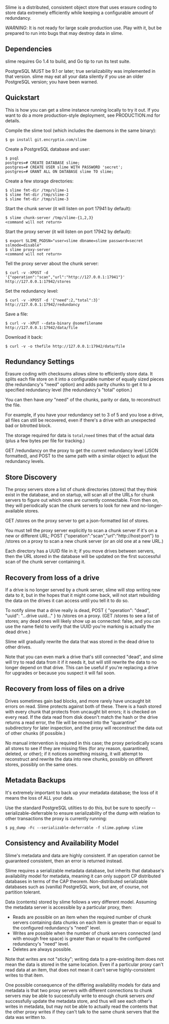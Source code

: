 Slime is a distributed, consistent object store that uses erasure coding to
store data extremely efficiently while keeping a configurable amount of
redundancy.

*WARNING*: It is not ready for large scale production use. Play with it, but
be prepared to run into bugs that may destroy data in slime.

Dependencies
------------

slime requires Go 1.4 to build, and Go tip to run its test suite.

PostgreSQL MUST be 9.1 or later; true serializability was implemented in that
version. slime may eat all your data silently if you use an older PostgreSQL
version; you have been warned.

Quickstart
----------

This is how you can get a slime instance running locally to try it out. If you
want to do a more production-style deployment, see PRODUCTION.md for details.

Compile the slime tool (which includes the daemons in the same binary):

    $ go install git.encryptio.com/slime

Create a PostgreSQL database and user:

    $ psql
    postgres=# CREATE DATABASE slime;
    postgres=# CREATE USER slime WITH PASSWORD 'secret';
    postgres=# GRANT ALL ON DATABASE slime TO slime;

Create a few storage directories:

    $ slime fmt-dir /tmp/slime-1
    $ slime fmt-dir /tmp/slime-2
    $ slime fmt-dir /tmp/slime-3

Start the chunk server (it will listen on port 17941 by default):

    $ slime chunk-server /tmp/slime-{1,2,3}
    <command will not return>

Start the proxy server (it will listen on port 17942 by default):

    $ export SLIME_PGDSN="user=slime dbname=slime password=secret sslmode=disable"
    $ slime proxy-server
    <command will not return>

Tell the proxy server about the chunk server:

    $ curl -v -XPOST -d '{"operation":"scan","url":"http://127.0.0.1:17941"}' http://127.0.0.1:17942/stores

Set the redundancy level:

    $ curl -v -XPOST -d '{"need":2,"total":3}' http://127.0.0.1:17942/redundancy

Save a file:

    $ curl -v -XPUT --data-binary @somefilename http://127.0.0.1:17942/data/file

Download it back:

    $ curl -v -o thefile http://127.0.0.1:17942/data/file

Redundancy Settings
-------------------

Erasure coding with checksums allows slime to efficiently store data. It splits
each file store on it into a configurable number of equally sized pieces
(the redundancy's "need" option) and adds parity chunks to get it to a specified
redundancy level (the redundancy's "total" option.)

You can then have _any_ "need" of the chunks, parity or data, to reconstruct the
file.

For example, if you have your redundancy set to 3 of 5 and you lose a drive,
all files can still be recovered, even if there's a drive with an unexpected
bad or bitrotted block.

The storage required for data is `total/need` times that of the actual data
(plus a few bytes per file for tracking.)

GET /redundancy on the proxy to get the current redundancy level (JSON
formatted), and POST to the same path with a similar object to adjust the
redundancy levels.

Store Discovery
---------------

The proxy servers store a list of chunk directories (stores) that they think
exist in the database, and on startup, will scan all of the URLs for chunk
servers to figure out which ones are currently connectable. From then on, they
will periodically scan the chunk servers to look for new and no-longer-available
stores.

GET /stores on the proxy server to get a json-formatted list of stores.

You must tell the proxy server explicitly to scan a chunk server if it's on a
new or different URL; POST {"operation":"scan","url":"http://host:port"} to
/stores on a proxy to scan a new chunk server (or an old one at a new URL.)

Each directory has a UUID file in it; if you move drives between servers, then
the URL stored in the database will be updated on the first successful scan of
the chunk server containing it.

Recovery from loss of a drive
-----------------------------

If a drive is no longer served by a chunk server, slime will stop writing new
data to it, but in the hopes that it might come back, will not start rebuilding
the data on the drives it can access until you tell it to do so.

To notify slime that a drive really is dead, POST
    {
        "operation": "dead",
        "uuid": "...drive uuid..."
    }
to /stores on a proxy. (GET /stores to see a list of stores; any dead ones will
likely show up as connected: false, and you can use the name field to verify
that the UUID you're marking is actually the dead drive.)

Slime will gradually rewrite the data that was stored in the dead drive to other
drives.

Note that you can even mark a drive that's still connected "dead", and slime
will try to read data from it if it needs it, but will still rewrite the data to
no longer depend on that drive. This can be useful if you're replacing a drive
for upgrades or because you suspect it will fail soon.

Recovery from loss of files on a drive
--------------------------------------

Drives sometimes gain bad blocks, and more rarely have uncaught bit errors on
read. Slime protects against both of these. There is a hash stored with every
chunk that protects from uncaught bit errors; it is checked on every read. If
the data read from disk doesn't match the hash or the drive returns a read
error, the file will be moved into the "quarantine" subdirectory for later
inspection, and the proxy will reconstruct the data out of other chunks (if
possible.)

No manual intervention is required in this case; the proxy periodically scans
all stores to see if they are missing files (for any reason, quarantined,
deleted, or other); if it notices something missing, it will attempt to
reconstruct and rewrite the data into new chunks, possibly on different stores,
possibly on the same ones.

Metadata Backups
----------------

It's extremely important to back up your metadata database; the loss of it means
the loss of ALL your data.

Use the standard PostgreSQL utilties to do this, but be sure to specify
--serializable-deferrable to ensure serializability of the dump with relation to
other transactions the proxy is currently running:

    $ pg_dump -Fc --serializable-deferrable -f slime.pgdump slime

Consistency and Availability Model
----------------------------------

Slime's metadata and data are highly consistent. If an operation cannot be
guaranteed consistent, then an error is returned instead.

Slime requires a serializable metadata database, but inherits that database's
availability model for metadata, meaning it can only support CP distributed
databases in terms of the CAP theorem. Non-distributed serializable databases
such as (vanilla) PostgreSQL work, but are, of course, not partition tolerant.

Data (contents) stored by slime follows a very different model. Assuming the
metadata server is accessible by a particular proxy, then:

- Reads are possible on an item when the required number of chunk servers
  containing data chunks on each item is greater than or equal to the configured
  redundancy's "need" level.
- Writes are possible when the number of chunk servers connected (and with
  enough free space) is greater than or equal to the configured redundancy's
  "need" level.
- Deletes are always possible.

Note that writes are not "sticky"; writing data to a pre-existing item does not
mean the data is stored in the same location. Even if a particular proxy can't
read data at an item, that does not mean it can't serve highly-consistent writes
to that item.

One possible consequence of the differing availability models for data and
metadata is that two proxy servers with different connections to chunk servers
may be able to successfully write to enough chunk servers _and_ successfully
update the metadata store, and thus will see each other's writes in metadata,
but may not be able to actually read the contents that the other proxy writes
if they can't talk to the same chunk servers that the data was written to.
